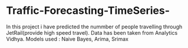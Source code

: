 # Traffic-Forecasting-TimeSeries-
In this project i have predicted the nummber of people travelling through JetRail(provide high speed travel).
Data has been taken from Analytics Vidhya.
Models used : Naive Bayes, Arima, Srimax
